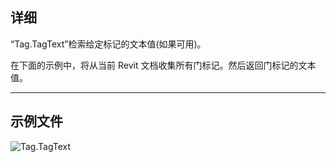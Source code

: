 ## 详细
“Tag.TagText”检索给定标记的文本值(如果可用)。

在下面的示例中，将从当前 Revit 文档收集所有门标记。然后返回门标记的文本值。
___
## 示例文件

![Tag.TagText](./Revit.Elements.Tag.TagText_img.jpg)
